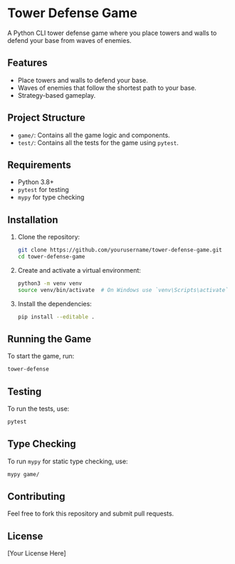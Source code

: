# Tower Defense Game

A Python CLI tower defense game where you place towers and walls to defend your base from waves of enemies.

## Features

- Place towers and walls to defend your base.
- Waves of enemies that follow the shortest path to your base.
- Strategy-based gameplay.

## Project Structure

- `game/`: Contains all the game logic and components.
- `test/`: Contains all the tests for the game using `pytest`.

## Requirements

- Python 3.8+
- `pytest` for testing
- `mypy` for type checking

## Installation

1. Clone the repository:

   ```bash
   git clone https://github.com/yourusername/tower-defense-game.git
   cd tower-defense-game
   ```

2. Create and activate a virtual environment:

   ```bash
   python3 -m venv venv
   source venv/bin/activate  # On Windows use `venv\Scripts\activate`
   ```

3. Install the dependencies:

   ```bash
   pip install --editable .
   ```

## Running the Game

To start the game, run:

```bash
tower-defense
```

## Testing

To run the tests, use:

```bash
pytest
```

## Type Checking

To run `mypy` for static type checking, use:

```bash
mypy game/
```

## Contributing

Feel free to fork this repository and submit pull requests.

## License

[Your License Here]
